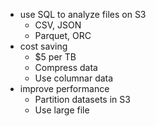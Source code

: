 - use SQL to analyze files on S3
    - CSV, JSON
    - Parquet, ORC
- cost saving
    - $5 per TB
    - Compress data
    - Use columnar data
- improve performance
    - Partition datasets in S3
    - Use large file